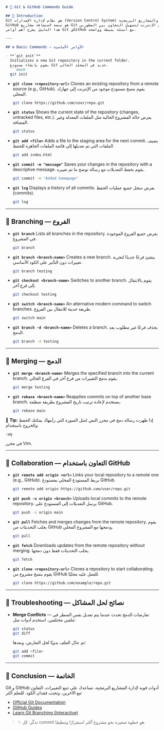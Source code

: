 ````markdown
# 🧭 Git & GitHub Commands Guide

## 🧩 Introduction
Git هو نظام لإدارة الإصدارات (Version Control System) يُستخدم لتتبع التغييرات في الملفات والمشاريع البرمجية.  
GitHub هو منصة لاستضافة مشاريع Git على الإنترنت لتسهيل التعاون بين المطورين.  
هذا الدليل يشرح أهم أوامر Git وGitHub مع أمثلة بسيطة وواضحة.

---

## ⚙️ Basic Commands — الأوامر الأساسية

- **`git init`**  
  Initializes a new Git repository in the current folder.  
  يقوم بإنشاء مستودع Git جديد في المجلد الحالي.  
  ```bash
  git init
````

* **`git clone <repository-url>`**
  Clones an existing repository from a remote source (e.g., GitHub).
  يقوم بنسخ مستودع موجود من الإنترنت إلى جهازك المحلي.

  ```bash
  git clone https://github.com/user/repo.git
  ```

* **`git status`**
  Shows the current state of the repository (changes, untracked files, etc.).
  يعرض حالة المشروع الحالية مثل الملفات المعدلة وغير المضافة.

  ```bash
  git status
  ```

* **`git add <file>`**
  Adds a file to the staging area for the next commit.
  يضيف الملفات التي تم تعديلها إلى قائمة الملفات الجاهزة للحفظ.

  ```bash
  git add index.html
  ```

* **`git commit -m "message"`**
  Saves your changes in the repository with a descriptive message.
  يقوم بحفظ التعديلات مع رسالة توضح ما تم تغييره.

  ```bash
  git commit -m "Added homepage"
  ```

* **`git log`**
  Displays a history of all commits.
  يعرض سجل جميع عمليات الحفظ (commits).

  ```bash
  git log
  ```

---

## 🌿 Branching — الفروع

* **`git branch`**
  Lists all branches in the repository.
  يعرض جميع الفروع الموجودة في المشروع.

  ```bash
  git branch
  ```

* **`git branch <branch-name>`**
  Creates a new branch.
  ينشئ فرعًا جديدًا لتجربة تغييرات دون التأثير على الكود الأساسي.

  ```bash
  git branch testing
  ```

* **`git checkout <branch-name>`**
  Switches to another branch.
  يقوم بالانتقال إلى فرع آخر.

  ```bash
  git checkout testing
  ```

* **`git switch <branch-name>`**
  An alternative modern command to switch branches.
  طريقة حديثة للانتقال بين الفروع.

  ```bash
  git switch main
  ```

* **`git branch -d <branch-name>`**
  Deletes a branch.
  يحذف فرعًا غير مطلوب بعد الدمج.

  ```bash
  git branch -d testing
  ```

---

## 🔀 Merging — الدمج

* **`git merge <branch-name>`**
  Merges the specified branch into the current branch.
  يقوم بدمج التغييرات من فرع آخر في الفرع الحالي.

  ```bash
  git merge testing
  ```

* **`git rebase <branch-name>`**
  Reapplies commits on top of another base branch.
  يستخدم لإعادة ترتيب تاريخ المشروع بطريقة منظمة.

  ```bash
  git rebase main
  ```

🧠 **Tip:** إذا ظهرت رسالة دمج في محرر النص (مثل الصورة التي رأيتها)، يمكنك الحفظ والخروج باستخدام:

```
:wq
```

في محرر Vim.

---

## 🤝 Collaboration — التعاون باستخدام GitHub

* **`git remote add origin <url>`**
  Links your local repository to a remote one (e.g., GitHub).
  يربط المستودع المحلي بمستودع GitHub.

  ```bash
  git remote add origin https://github.com/user/repo.git
  ```

* **`git push -u origin <branch>`**
  Uploads local commits to the remote repository.
  يرسل التعديلات إلى المستودع على GitHub.

  ```bash
  git push -u origin main
  ```

* **`git pull`**
  Fetches and merges changes from the remote repository.
  يقوم بجلب التحديثات من GitHub ودمجها مع المشروع المحلي.

  ```bash
  git pull
  ```

* **`git fetch`**
  Downloads updates from the remote repository without merging.
  يجلب التحديثات فقط دون دمجها.

  ```bash
  git fetch
  ```

* **`git clone <repository-url>`**
  Clones a repository to start collaborating.
  يقوم بنسخ مشروع من GitHub للعمل عليه محليًا.

  ```bash
  git clone https://github.com/example/repo.git
  ```

---

## 🧰 Troubleshooting — نصائح لحل المشاكل

* **Merge Conflicts** — تعارضات الدمج
  تحدث عندما يتم تعديل نفس السطر في ملفين مختلفين.
  استخدم أدوات مثل:

  ```bash
  git status
  git diff
  ```

  ثم عدّل الملف يدويًا لحل التعارض، وبعدها:

  ```bash
  git add <file>
  git commit
  ```

---

## 🏁 Conclusion — الخاتمة

Git و GitHub أدوات قوية لإدارة المشاريع البرمجية، تساعدك على تتبع التغييرات، التعاون مع الآخرين، وتجنب فقدان الكود.
للتعلم أكثر:

* [Official Git Documentation](https://git-scm.com/doc)
* [GitHub Guides](https://guides.github.com/)
* [Learn Git Branching (Interactive)](https://learngitbranching.js.org/)

> ✨ تذكّر: كل commit هو خطوة صغيرة نحو مشروع أكثر استقرارًا وتنظيمًا.



